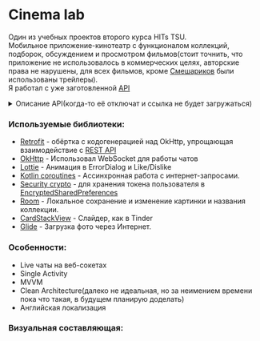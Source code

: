 # Cinema lab

Один из учебных проектов второго курса HITs TSU.<br>
Мобильное приложение-кинотеатр с функционалом коллекций, подборок, обсуждением и просмотром фильмов(стоит точнить, что приложение не использовалось в коммерческих целях, авторские права не нарушены, для всех фильмов, кроме [Смешариков](https://www.smeshariki.ru/) были использованы трейлеры).<br>
Я работал с уже заготовленной [API](http://107684.web.hosting-russia.ru:8000/api/swagger/index.html?url=/api/static/cinema-api.yaml#/)
<details><summary>Описание API(когда-то её отключат и ссылка не будет загружаться)</summary>
Auth Регистрация и получение токена<br>

**POST** /auth​/register *Регистрация*<br>
**POST** /auth​/login *Аутентификация в системе*<br>
**POST** /auth​/refresh *Обновление access token'a с помощью refresh token'а*<br>


**Cover Обложка для приложения**<br>
**GET** /cover *Получить информацию о фильме для обложки.*<br>

**Movie Информация о киноновинках**<br>
**GET** /movies *Получить список фильмов.*<br>
**GET** /movies​/{movieId}​/episodes *Получить список эпизодов.*<br>
**POST** /movies​/{movieId}​/dislike *Убрать фильм из подборки.*<br>

**Collections Информация о коллекциях пользователя**<br>
**GET** /collections *Список коллекций данного пользователя.*<br>
**POST** /collections *Создать коллекцию.*<br>
**DELETE** /collections​/{collectionId} *Удаление коллекции*<br>
**GET** /collections​/{collectionId}​/movies *Получить список фильмов в коллекции*<br>
**POST** /collections​/{collectionId}​/movies *Добавить фильм в коллекцию*<br>
**DELETE** /collections​/{collectionId}​/movies *Удаление фильма из коллекции*<br>

**Tags Информация о тегах**<br>
**GET** /tags *Список всех тегов*<br>

**Episodes Информация о эпизодах**<br>
**GET** /episodes​/{episodeId}​/comments *Получить список комментариев к эпизоду.*<br>
**POST** /episodes​/{episodeId}​/comments *Добавить комментарий.*<br>
**GET** /episodes​/{episodeId}​/time *Получить текущую позицию.*<br>
**POST** ​/episodes​/{episodeId}​/time *Сохранить текущую позицию эпизода.*<br>

**Chats Информация о чатах**<br>
**GET** ​/chats *Список чатов, в которых участвует данный пользователь.*<br>
**GET** ​/chats​/{chatId} *Информация о чате.*<br>
**GET** ​/chats​/{chatId}​/messages *Список сообщений чата.*<br>
**POST** ​/chats​/{chatId}​/messages *Отправить сообщение.*<br>

**History Информация об истории**<br>
**GET** ​/history *История просмотров пользователя.*<br>

**Preferences Информация о предпочтениях**<br>
**GET** ​/preferences *Получить список предпочтений пользователя.*<br>
**PUT** ​/preferences *Изменить предпочтения пользователя.*<br>

**Profile Информация о профиле пользователя**<br>
**GET** ​/profile *Получить информацию о пользователе*<br>
**PATCH** ​/profile *Редактирование данных пользователя*<br>
**POST** ​/profile​/avatar *Загрузка фотографии*<br>

</details>

### **Используемые библиотеки**:
- [Retrofit](https://github.com/square/retrofit) - обёртка с кодогенерацией над OkHttp, упрощающая взаимодействие с [REST API](https://ru.wikipedia.org/wiki/REST)
- [OkHttp](https://square.github.io/okhttp/) - Использовал WebSocket для работы чатов
- [Lottie](https://github.com/airbnb/lottie-android/) - Анимация в ErrorDialog и Like/Dislike
- [Kotlin coroutines](https://developer.android.com/kotlin/coroutines) - Ассинхронная работа с интернет-запросами.
- [Security crypto](https://developer.android.com/jetpack/androidx/releases/security) - для хранения токена пользователя в [EncryptedSharedPreferences](https://developer.android.com/reference/androidx/security/crypto/EncryptedSharedPreferences)
- [Room](https://developer.android.com/jetpack/androidx/releases/room) - Локальное сохранение и изменение картинки и названия коллекции. 
- [CardStackView](https://github.com/yuyakaido/CardStackView) - Слайдер, как в Tinder
- [Glide](https://github.com/bumptech/glide) - Загрузка фото через Интернет.

### **Особенности**:
- Live чаты на веб-сокетах
- Single Activity
- MVVM
- Clean Architecture(далеко не идеальная, но за неимением времени пока что такая, в будущем планирую доделать)
- Английская локализация


### **Визуальная составляющая**:


